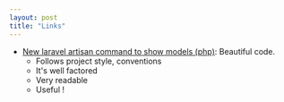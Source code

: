 ```yaml
---
layout: post
title: "Links"
---
```


* [New laravel artisan command to show models (php)](https://github.com/laravel/framework/pull/43156): Beautiful code.
  * Follows project style, conventions
  * It's well factored
  * Very readable
  * Useful !

